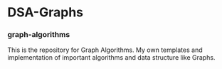 # DSA-Graphs
### graph-algorithms

This is the repository for Graph Algorithms. 
My own templates and implementation of important algorithms and data structure like Graphs.
